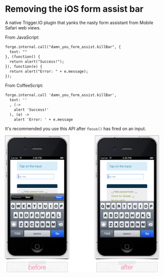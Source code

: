 Removing the iOS form assist bar
========================================

A native Trigger.IO plugin that yanks the nasty form assistant from Mobile Safari web views.

From JavaScript:

	forge.internal.call("damn_you_form_assist.killBar", {
	  text: ""
	}, (function() {
	  return alert("Success!");
	}), function(e) {
	  return alert("Error: " + e.message);
	});

From CoffeeScript:

	forge.internal.call 'damn_you_form_assist.killBar',
	  text: ''
	  , (->
	    alert 'Success!'
	  ), (e) ->
	    alert 'Error: ' + e.message

It's recommended you use this API after `focus()` has fired on an input.

![Before and after](before-after.png)